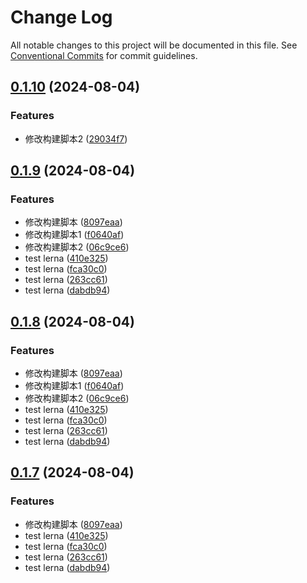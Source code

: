 # Change Log

All notable changes to this project will be documented in this file.
See [Conventional Commits](https://conventionalcommits.org) for commit guidelines.

## [0.1.10](https://github.com/warmhug/_archive/compare/@huajs/demo@0.1.9...@huajs/demo@0.1.10) (2024-08-04)


### Features

* 修改构建脚本2 ([29034f7](https://github.com/warmhug/_archive/commit/29034f7cc2ecadbef45a66d38a659c8d7b5b59d3))





## [0.1.9](https://github.com/warmhug/_archive/compare/@huajs/demo@0.1.8...@huajs/demo@0.1.9) (2024-08-04)


### Features

* 修改构建脚本 ([8097eaa](https://github.com/warmhug/_archive/commit/8097eaaf2114385a65c6ffb0cf2c5632b79a1e77))
* 修改构建脚本1 ([f0640af](https://github.com/warmhug/_archive/commit/f0640af50acd48fb63106de45f65934e92502b69))
* 修改构建脚本2 ([06c9ce6](https://github.com/warmhug/_archive/commit/06c9ce63e1af7598087a4578a2b96f3f56a81ce6))
* test lerna ([410e325](https://github.com/warmhug/_archive/commit/410e3257db2530075076300f1f3ae0ac53ffcab9))
* test lerna ([fca30c0](https://github.com/warmhug/_archive/commit/fca30c0ed6a575187cb704d6d036c4f671bf2428))
* test lerna ([263cc61](https://github.com/warmhug/_archive/commit/263cc611e989a8107e8402833bd603adefe90e27))
* test lerna ([dabdb94](https://github.com/warmhug/_archive/commit/dabdb943a7cb0f5034f5c008ffd0389f25400cbc))





## [0.1.8](https://github.com/warmhug/_archive/compare/@huajs/demo@0.1.8...@huajs/demo@0.1.8) (2024-08-04)


### Features

* 修改构建脚本 ([8097eaa](https://github.com/warmhug/_archive/commit/8097eaaf2114385a65c6ffb0cf2c5632b79a1e77))
* 修改构建脚本1 ([f0640af](https://github.com/warmhug/_archive/commit/f0640af50acd48fb63106de45f65934e92502b69))
* 修改构建脚本2 ([06c9ce6](https://github.com/warmhug/_archive/commit/06c9ce63e1af7598087a4578a2b96f3f56a81ce6))
* test lerna ([410e325](https://github.com/warmhug/_archive/commit/410e3257db2530075076300f1f3ae0ac53ffcab9))
* test lerna ([fca30c0](https://github.com/warmhug/_archive/commit/fca30c0ed6a575187cb704d6d036c4f671bf2428))
* test lerna ([263cc61](https://github.com/warmhug/_archive/commit/263cc611e989a8107e8402833bd603adefe90e27))
* test lerna ([dabdb94](https://github.com/warmhug/_archive/commit/dabdb943a7cb0f5034f5c008ffd0389f25400cbc))





## [0.1.7](https://github.com/warmhug/_archive/compare/@huajs/demo@0.1.8...@huajs/demo@0.1.7) (2024-08-04)


### Features

* 修改构建脚本 ([8097eaa](https://github.com/warmhug/_archive/commit/8097eaaf2114385a65c6ffb0cf2c5632b79a1e77))
* test lerna ([410e325](https://github.com/warmhug/_archive/commit/410e3257db2530075076300f1f3ae0ac53ffcab9))
* test lerna ([fca30c0](https://github.com/warmhug/_archive/commit/fca30c0ed6a575187cb704d6d036c4f671bf2428))
* test lerna ([263cc61](https://github.com/warmhug/_archive/commit/263cc611e989a8107e8402833bd603adefe90e27))
* test lerna ([dabdb94](https://github.com/warmhug/_archive/commit/dabdb943a7cb0f5034f5c008ffd0389f25400cbc))
